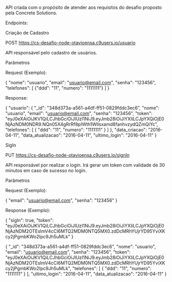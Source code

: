 API criada com o propósito de atender aos requisitos do desafio proposto pela Concrete Solutions.

Endpoints:

Criação de Cadastro

POST
https://cs-desafio-node-otavioensa.c9users.io/usuario

API responsável pelo cadastro de usuários.

Parâmetros 

Request (Exemplo):

{
  "nome": "usuario",
  "email": "usuario@email.com",
  "senha": "123456",
  "telefones": [
    {"ddd": "11", "numero": "1111111"}
  ]
}

Response:

{
    "usuario": {
        "_id": "348d373a-a561-a4df-ff51-0829fddc3ec6",
        "nome": "usuario",
        "email": "usuario@email.com",
        "senha": "123456",
        "token": "eyJ0eXAiOiJKV1QiLCJhbGciOiJIUzI1NiJ9.eyJmb28iOiJiYXIiLCJpYXQiOjE0NjAzNDM0NDR9.NQn05X4gRrRf8pIWth1Wllsxamd8fanhvzydQZmQiYc",
        "telefones": [
            {
                "ddd": "11",
                "numero": "1111111"
            }
        ]
    },
    "data_criacao": "2016-04-11",
    "data_atualizacao": "2016-04-11",
    "ultimo_login": "2016-04-11"
}

SigIn

PUT
https://cs-desafio-node-otavioensa.c9users.io/signIn

API responsável por realizar o login. Irá gerar um token com validade de 30 minutos em caso de sucesso no login. 

Parâmetros 

Request (Exemplo):

{
  "email": "usuario@email.com",
  "senha": "123456"
}

Response (Exemplo):

{
    "sigIn": true,
    "token": "eyJ0eXAiOiJKV1QiLCJhbGciOiJIUzI1NiJ9.eyJmb28iOiJiYXIiLCJpYXQiOjE0NjAzNDM2OTEsImV4cCI6MTQ2MDM0NTQ5MX0.zdDcMRhYUjrYD95YviXKcy2jPgmbKWo2Ipc9Jh5uMLk"
}

{
    "_id": "348d373a-a561-a4df-ff51-0829fddc3ec6",
    "nome": "usuario",
    "email": "usuario@email.com",
    "senha": "123456",
    "token": "eyJ0eXAiOiJKV1QiLCJhbGciOiJIUzI1NiJ9.eyJmb28iOiJiYXIiLCJpYXQiOjE0NjAzNDM2OTEsImV4cCI6MTQ2MDM0NTQ5MX0.zdDcMRhYUjrYD95YviXKcy2jPgmbKWo2Ipc9Jh5uMLk",
    "telefones": [
        {
            "ddd": "11",
            "numero": "1111111"
        }
    ],
    "ultimo_login": "2016-04-11",
    "data_atualizacao": "2016-04-11"
}



